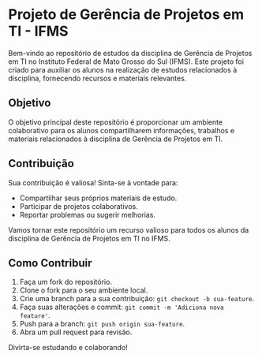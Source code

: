 # Projeto de Gerência de Projetos em TI - IFMS

Bem-vindo ao repositório de estudos da disciplina de Gerência de Projetos em TI no Instituto Federal de Mato Grosso do Sul (IFMS). Este projeto foi criado para auxiliar os alunos na realização de estudos relacionados à disciplina, fornecendo recursos e materiais relevantes.

## Objetivo

O objetivo principal deste repositório é proporcionar um ambiente colaborativo para os alunos compartilharem informações, trabalhos e materiais relacionados à disciplina de Gerência de Projetos em TI.

## Contribuição

Sua contribuição é valiosa! Sinta-se à vontade para:

- Compartilhar seus próprios materiais de estudo.
- Participar de projetos colaborativos.
- Reportar problemas ou sugerir melhorias.

Vamos tornar este repositório um recurso valioso para todos os alunos da disciplina de Gerência de Projetos em TI no IFMS.

## Como Contribuir

1. Faça um fork do repositório.
2. Clone o fork para o seu ambiente local.
3. Crie uma branch para a sua contribuição: `git checkout -b sua-feature`.
4. Faça suas alterações e commit: `git commit -m 'Adiciona nova feature'`.
5. Push para a branch: `git push origin sua-feature`.
6. Abra um pull request para revisão.

Divirta-se estudando e colaborando!
